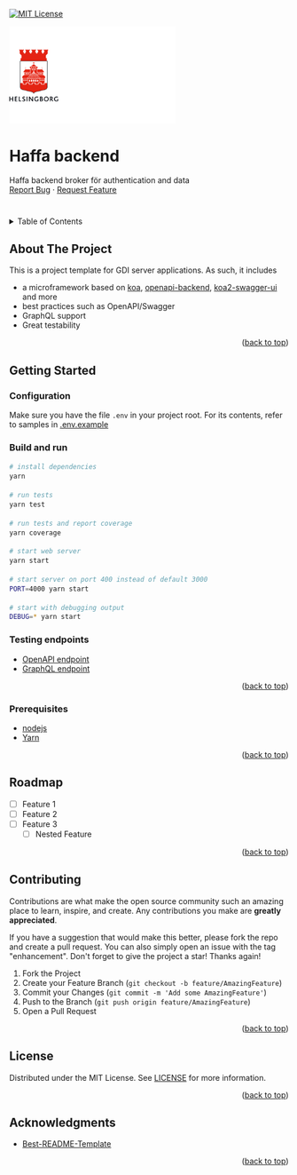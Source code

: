 <!-- Improved compatibility of back to top link: See: https://github.com/othneildrew/Best-README-Template/pull/73 -->
<a name="readme-top"></a>
<!--
*** Thanks for checking out the Best-README-Template. If you have a suggestion
*** that would make this better, please fork the repo and create a pull request
*** or simply open an issue with the tag "enhancement".
*** Don't forget to give the project a star!
*** Thanks again! Now go create something AMAZING! :D
-->



<!-- PROJECT SHIELDS -->
<!--
*** I'm using markdown "reference style" links for readability.
*** Reference links are enclosed in brackets [ ] instead of parentheses ( ).
*** See the bottom of this document for the declaration of the reference variables
*** for contributors-url, forks-url, etc. This is an optional, concise syntax you may use.
*** https://www.markdownguide.org/basic-syntax/#reference-style-links
-->
[![MIT License][license-shield]][license-url]

<p>
  <a href="https://github.com/helsingborg-stad/haffa-backend">
    <img src="docs/images/hbg-github-logo-combo.png" alt="Logo" width="300">
  </a>
</p>
<h1>Haffa backend</h1>
<p>
  Haffa backend broker för authentication and data
  <br />
  <a href="https://github.com/helsingborg-stad/haffa-backend/issues">Report Bug</a>
  ·
  <a href="https://github.com/helsingborg-stad/haffa-backend/issues">Request Feature</a>
</p>



# 

<!-- TABLE OF CONTENTS -->
<details>
  <summary>Table of Contents</summary>
  <ol>
    <li>
      <a href="#about-the-project">About The Project</a>
    </li>
    <li>
      <a href="#getting-started">Getting Started</a>
      <ul>
        <li><a href="#prerequisites">Prerequisites</a></li>
      </ul>
    </li>
    <li><a href="#roadmap">Roadmap</a></li>
    <li><a href="#contributing">Contributing</a></li>
    <li><a href="#license">License</a></li>
    <li><a href="#acknowledgments">Acknowledgments</a></li>
  </ol>
</details>



<!-- ABOUT THE PROJECT -->
## About The Project

This is a project template for GDI server applications.
As such, it includes
- a microframework based on [koa](https://koajs.com/), [openapi-backend](https://github.com/anttiviljami/openapi-backend), [koa2-swagger-ui](https://github.com/scttcper/koa2-swagger-ui) and more
- best practices such as OpenAPI/Swagger
- GraphQL support
- Great testability

<p align="right">(<a href="#readme-top">back to top</a>)</p>


<!-- GETTING STARTED -->
## Getting Started

### Configuration
Make sure you have the file `.env` in your project root. For its contents, refer to samples in [.env.example](./.env.example)

### Build and run
```sh
# install dependencies
yarn

# run tests
yarn test

# run tests and report coverage
yarn coverage

# start web server
yarn start

# start server on port 400 instead of default 3000
PORT=4000 yarn start

# start with debugging output
DEBUG=* yarn start

```

### Testing endpoints

- [OpenAPI endpoint](http://localhost:3000)
- [GraphQL endpoint](https://cloud.hasura.io/public/graphiql?endpoint=http%3A%2F%2Flocalhost%3A3000%2Fapi%2Fv1%2Fhaffa%2Fgraphql)

<p align="right">(<a href="#readme-top">back to top</a>)</p>

### Prerequisites

- [nodejs](https://nodejs.org/en/)
- [Yarn](https://classic.yarnpkg.com/lang/en/docs/install)

<p align="right">(<a href="#readme-top">back to top</a>)</p>

## Roadmap

- [ ] Feature 1
- [ ] Feature 2
- [ ] Feature 3
    - [ ] Nested Feature

<p align="right">(<a href="#readme-top">back to top</a>)</p>



<!-- CONTRIBUTING -->
## Contributing

Contributions are what make the open source community such an amazing place to learn, inspire, and create. Any contributions you make are **greatly appreciated**.

If you have a suggestion that would make this better, please fork the repo and create a pull request. You can also simply open an issue with the tag "enhancement".
Don't forget to give the project a star! Thanks again!

1. Fork the Project
2. Create your Feature Branch (`git checkout -b feature/AmazingFeature`)
3. Commit your Changes (`git commit -m 'Add some AmazingFeature'`)
4. Push to the Branch (`git push origin feature/AmazingFeature`)
5. Open a Pull Request

<p align="right">(<a href="#readme-top">back to top</a>)</p>



<!-- LICENSE -->
## License

Distributed under the MIT License. See [LICENSE](LICENSE) for more information.

<p align="right">(<a href="#readme-top">back to top</a>)</p>



<!-- ACKNOWLEDGMENTS -->
## Acknowledgments

* [Best-README-Template](https://github.com/othneildrew/Best-README-Template)

<p align="right">(<a href="#readme-top">back to top</a>)</p>



<!-- MARKDOWN LINKS & IMAGES -->
<!-- https://www.markdownguide.org/basic-syntax/#reference-style-links -->
[license-shield]: https://img.shields.io/github/license/helsingborg-stad/haffa-backend.svg?style=for-the-badge
[license-url]: https://github.com/helsingborg-stad/haffa-backend/blob/master/LICENSE.txt

